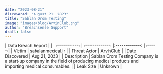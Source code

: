 ```yaml
---
date: "2023-08-21"
discovered: "August 21, 2023"
title: "Sablan Orom Testing"
image: "images/blog/ArvinClub.png"
author: "Breachsense Support"
draft: false
---
```


| Data Breach Report           |              | 
| :-----------: | :-------------:     |:-------------:    | :-----:|
| Victim      | sabalanmedical.ir      | 
| Threat Actor      | ArvinClub      | 
| Date Discovered      | Aug 21, 2023      | 
| Description      | Sablan Orom Testing Company is a start-up company in the field of producing medical products and importing medical consumables.      | 
| Leak Size      | Unknown      | 

